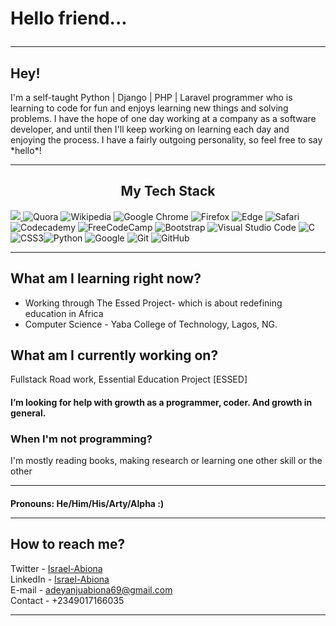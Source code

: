 # Hello friend... <hr>

<!-- <p align = "center"><img src= "https://user-images.githubusercontent.com/44436048/155865918-0513c726-3553-49b0-a62c-e6b4307cd397.gif"><i>TechScrolls</i></img></p> -->



<h2>Hey! </h2>
 I'm a self-taught Python | Django | PHP | Laravel programmer who is learning to code for fun and enjoys learning new things and solving problems. I have the hope of one day working at a company as a software developer, and until then I'll keep working on learning each day and enjoying the process. I have a fairly outgoing personality, so feel free to say *hello*! <hr>

<h2 align = "center" >My Tech Stack</h2>

<a href= "https://stackoverflow.com/users/16895012/alphaleader"> <img src = "https://img.shields.io/badge/-Stackoverflow-FE7A16?style=for-the-badge&logo=stack-overflow&logoColor=white"> </a> ![Quora](https://img.shields.io/badge/Quora-%23B92B27.svg?style=for-the-badge&logo=Quora&logoColor=white) ![Wikipedia](https://img.shields.io/badge/Wikipedia-%23000000.svg?style=for-the-badge&logo=wikipedia&logoColor=white) ![Google Chrome](https://img.shields.io/badge/Google%20Chrome-4285F4?style=for-the-badge&logo=GoogleChrome&logoColor=white) ![Firefox](https://img.shields.io/badge/Firefox-FF7139?style=for-the-badge&logo=Firefox-Browser&logoColor=white) ![Edge](https://img.shields.io/badge/Edge-0078D7?style=for-the-badge&logo=Microsoft-edge&logoColor=white) ![Safari](https://img.shields.io/badge/Safari-000000?style=for-the-badge&logo=Safari&logoColor=white)  ![Codecademy](https://img.shields.io/badge/Codecademy-FFF0E5?style=for-the-badge&logo=codecademy&logoColor=1F243A) ![FreeCodeCamp](https://img.shields.io/badge/Freecodecamp-%23123.svg?style=for-the-badge&logo=freecodecamp&logoColor=green)  ![Bootstrap](https://img.shields.io/badge/bootstrap-%23563D7C.svg?style=for-the-badge&logo=bootstrap&logoColor=white)  ![Visual Studio Code](https://img.shields.io/badge/Visual%20Studio%20Code-0078d7.svg?style=for-the-badge&logo=visual-studio-code&logoColor=white) ![C](https://img.shields.io/badge/c-%2300599C.svg?style=for-the-badge&logo=c&logoColor=white) ![CSS3](https://img.shields.io/badge/css3-%231572B6.svg?style=for-the-badge&logo=css3&logoColor=white)![Python](https://img.shields.io/badge/python-3670A0?style=for-the-badge&logo=python&logoColor=ffdd54)  ![Google](https://img.shields.io/badge/google-4285F4?style=for-the-badge&logo=google&logoColor=white) ![Git](https://img.shields.io/badge/git-%23F05033.svg?style=for-the-badge&logo=git&logoColor=white) ![GitHub](https://img.shields.io/badge/github-%23121011.svg?style=for-the-badge&logo=github&logoColor=white) <hr>


## What am I learning right now? 
  - Working through The Essed Project- which is  about redefining education in Africa
  - Computer Science - Yaba College of Technology, Lagos, NG.
 
 
## What am I currently working on?  
  Fullstack Road work, Essential Education Project [ESSED]

#### I’m looking for help with growth as a programmer, coder. And growth in general.

### When I'm not programming?

   I'm mostly reading books, making research or learning one other skill or the other<hr>
   
#### Pronouns: He/Him/His/Arty/Alpha :) <hr>
   
## How to reach me? 
  Twitter - [Israel-Abiona](https://twitter.com/Alphaleader73) </br>
  LinkedIn - [Israel-Abiona](https://www.linkedin.com/in/israel-abiona-2021b7231) </br>
  E-mail - adeyanjuabiona69@gmail.com </br>
  Contact - +2349017166035 <hr> 
